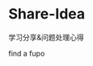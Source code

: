 # Share-Idea
学习分享&amp;问题处理心得













































































































































find a fupo
